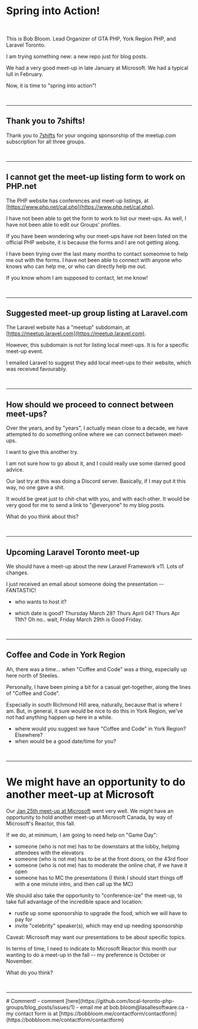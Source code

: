 # Spring into Action!


<br />

This is Bob Bloom. Lead Organizer of GTA PHP, York Region PHP, and Laravel Toronto.

I am trying something new: a new repo just for blog posts. 

We had a very good meet-up in late January at Microsoft. We had a typical lull in February. 

Now, it is time to "spring into action"!

<br />

<hr />

## Thank you to 7shifts!
Thank you to [7shifts](https://7shifts.com) for your ongoing sponsorship of the meetup.com subscription for all three groups.


<br />

<hr />

## I cannot get the meet-up listing form to work on PHP.net
The PHP website has conferences and meet-up listings, at [https://www.php.net/cal.php](https://www.php.net/cal.php). 

I have not been able to get the form to work to list our meet-ups. As well, I have not been able to edit our Groups' profiles.

If you have been wondering why our meet-ups have not been listed on the official PHP website, it is because the forms and I are not getting along. 

I have been trying over the last many months to contact someomne to help me out with the forms. I have not been able to connect with anyone who knows who can help me, or who can directly help me out. 

If you know whom I am supposed to contact, let me know!

<br />

<hr />

## Suggested meet-up group listing at Laravel.com
The Laravel website has a "meetup" subdomain, at [https://meetup.laravel.com](https://meetup.laravel.com).

However, this subdomain is not for listing local meet-ups. It is for a specific meet-up event.

I emailed Laravel to suggest they add local meet-ups to their website, which was received favourably. 

<br />

<hr />

## How should we proceed to connect between meet-ups?
Over the years, and by "years", I actually mean close to a decade, we have attempted to do something online where we can connect between meet-ups.

I want to give this another try. 

I am not sure how to go about it, and I could really use some darned good advice.

Our last try at this was doing a Discord server. Basically, if I may put it this way, no one gave a shit. 

It would be great just to chit-chat with you, and with each other. It would be very good for me to send a link to "@everyone" to my blog posts. 

What do you think about this? 


<br />

<hr />

## Upcoming Laravel Toronto meet-up
We should have a meet-up about the new Laravel Framework v11. Lots of changes. 

I just received an email about someone doing the presentation -- FANTASTIC! 

- who wants to host it?

- which date is good? Thursday March 28? Thurs April 04? Thurs Apr 11th? Oh no.. wait, Friday March 29th is Good Friday.


<br />

<hr />

## Coffee and Code in York Region

Ah, there was a time... when "Coffee and Code" was a thing, especially up here north of Steeles. 

Personally, I have been pining a bit for a casual get-together, along the lines of "Coffee and Code". 

Especially in south Richmond Hill area, naturally, because that is where I am. But, in general, it sure would be nice to do this in York Region, we've not had anything happen up here in a while. 

- where would you suggest we have "Coffee and Code" in York Region? Elsewhere?
- when would be a good date/time for you?

<br />

<hr />

# We might have an opportunity to do another meet-up at Microsoft

Our [Jan 25th meet-up at Microsoft](https://github.com/local-toronto-php-groups/2024january25_meetup_gta-php) went very well. We might have an opportunity to hold another meet-up at Microsoft Canada, by way of Microsoft's Reactor, this fall.

If we do, at minimum, I am going to need help on "Game Day":
- someone (who is not me) has to be downstairs at the lobby, helping attendees with the elevators
- someone (who is not me) has to be at the front doors, on the 43rd floor
- someone (who is not me) has to moderate the online chat, if we have it open
- someone has to MC the presentations (I think I should start things off with a one minute intro, and then call up the MC)

We should also take the opportunity to "conference-ize" the meet-up, to take full advantage of the incredible space and location:
- rustle up some sponsorship to upgrade the food, which we will have to pay for
- invite "celebrity" speaker(s), which may end up needing sponsorship

Caveat: Microsoft may want our presentations to be about specific topics. 

In terms of time, I need to indicate to Microsoft Reactor this month our wanting to do a meet-up in the fall -- my preference is October or November. 

What do you think? 

<br />

<hr />
# Comment!
- comment [here](https://github.com/local-toronto-php-groups/blog_posts/issues/1)
- email me at bob.bloom@lasallesoftware.ca
- my contact form is at [https://bobbloom.me/contactform/contactform](https://bobbloom.me/contactform/contactform)







